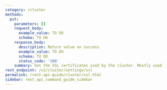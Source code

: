 ```yaml
---
category: /cluster
methods:
  put:
    parameters: []
    request_body:
      example_value: TO DO
      schema: TO DO
    response_body:
      description: Return value on success
      example_value: TO DO
      schema: TO DO
      status_code: '200'
    summary: Set the SSL certificates used by the cluster. Mostly used for HTTP traffic.
rest_endpoint: /v1/cluster/settings/ssl
permalink: /rest-api-guide/cluster/ssl.html
sidebar: rest_api_command_guide_sidebar
---
```

